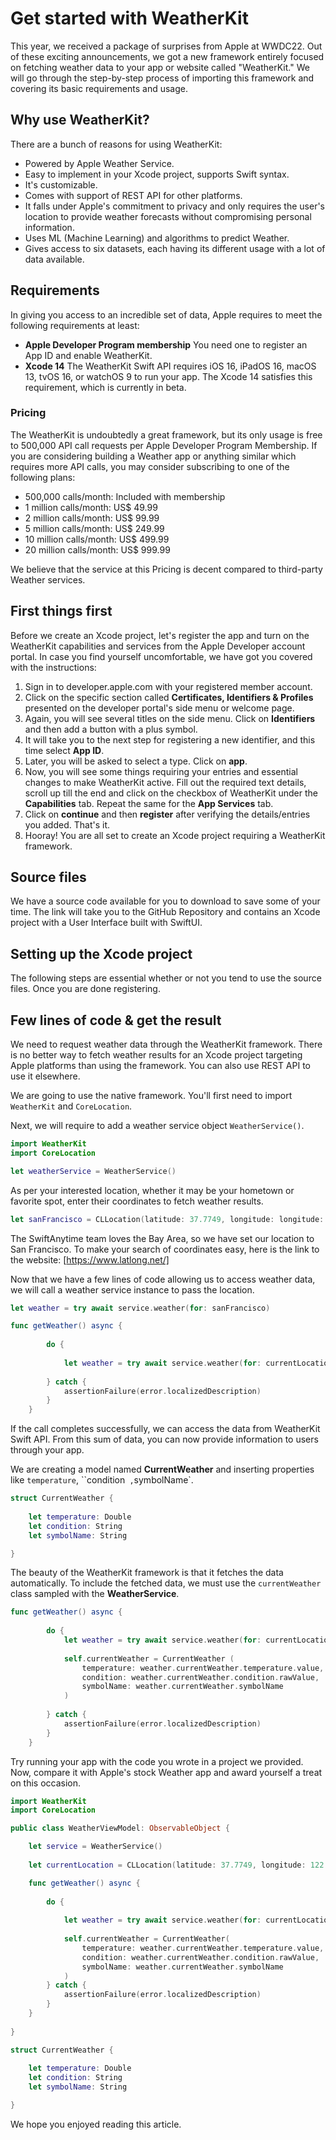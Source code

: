 # Get started with WeatherKit

This year, we received a package of surprises from Apple at WWDC22. Out of these exciting announcements, we got a new framework entirely focused on fetching weather data to your app or website called "WeatherKit." We will go through the step-by-step process of importing this framework and covering its basic requirements and usage.

## Why use WeatherKit?

There are a bunch of reasons for using WeatherKit:
- Powered by Apple Weather Service.
- Easy to implement in your Xcode project, supports Swift syntax.
- It's customizable. 
- Comes with support of REST API for other platforms.
- It falls under Apple's commitment to privacy and only requires the user's location to provide weather forecasts without compromising personal information.
- Uses ML (Machine Learning) and algorithms to predict Weather.
- Gives access to six datasets, each having its different usage with a lot of data available.

## Requirements

In giving you access to an incredible set of data, Apple requires to meet the following requirements at least:
- **Apple Developer Program membership** You need one to register an App ID and enable WeatherKit.
- **Xcode 14** The WeatherKit Swift API requires iOS 16, iPadOS 16, macOS 13, tvOS 16, or watchOS 9 to run your app. The Xcode 14 satisfies this requirement, which is currently in beta.

### Pricing

The WeatherKit is undoubtedly a great framework, but its only usage is free to 500,000 API call requests per Apple Developer Program Membership. If you are considering building a Weather app or anything similar which requires more API calls, you may consider subscribing to one of the following plans:

- 500,000 calls/month: Included with membership
- 1 million calls/month: US$ 49.99
- 2 million calls/month: US$ 99.99
- 5 million calls/month: US$ 249.99
- 10 million calls/month: US$ 499.99
- 20 million calls/month: US$ 999.99

We believe that the service at this Pricing is decent compared to third-party Weather services.

## First things first

Before we create an Xcode project, let's register the app and turn on the WeatherKit capabilities and services from the Apple Developer account portal. In case you find yourself uncomfortable, we have got you covered with the instructions:

1. Sign in to developer.apple.com with your registered member account. 
2. Click on the specific section called **Certificates, Identifiers & Profiles** presented on the developer portal's side menu or welcome page.
3. Again, you will see several titles on the side menu. Click on **Identifiers** and then add a button with a plus symbol.
4. It will take you to the next step for registering a new identifier, and this time select **App ID**.
5. Later, you will be asked to select a type. Click on **app**.
6. Now, you will see some things requiring your entries and essential changes to make WeatherKit active. Fill out the required text details, scroll up till the end and click on the checkbox of WeatherKit under the **Capabilities** tab. Repeat the same for the **App Services** tab.
7. Click on **continue** and then **register** after verifying the details/entries you added. That's it.
8. Hooray! You are all set to create an Xcode project requiring a WeatherKit framework.

## Source files

We have a source code available for you to download to save some of your time. The link will take you to the GitHub Repository and contains an Xcode project with a User Interface built with SwiftUI.


## Setting up the Xcode project
The following steps are essential whether or not you tend to use the source files. Once you are done registering.


## Few lines of code & get the result

We need to request weather data through the WeatherKit framework. There is no better way to fetch weather results for an Xcode project targeting Apple platforms than using the framework. You can also use REST API to use it elsewhere. 

We are going to use the native framework. You'll first need to import `WeatherKit` and `CoreLocation`. 

Next, we will require to add a weather service object `WeatherService()`.

```swift
import WeatherKit
import CoreLocation
```

```swift
let weatherService = WeatherService()
```

As per your interested location, whether it may be your hometown or favorite spot, enter their coordinates to fetch weather results.

```swift
let sanFrancisco = CLLocation(latitude: 37.7749, longitude: longitude: 122.4194)
```

The SwiftAnytime team loves the Bay Area, so we have set our location to San Francisco. To make your search of coordinates easy, here is the link to the website:
[https://www.latlong.net/]

Now that we have a few lines of code allowing us to access weather data, we will call a weather service instance to pass the location.

```swift
let weather = try await service.weather(for: sanFrancisco)
```

```swift
func getWeather() async {
        
        do {
            
            let weather = try await service.weather(for: currentLocation)
            
        } catch {
            assertionFailure(error.localizedDescription)
        }
    }       
```

If the call completes successfully, we can access the data from WeatherKit Swift API. From this sum of data, you can now provide information to users through your app. 

We are creating a model named **CurrentWeather** and inserting properties like `temperature`, ``condition` ,`symbolName`.

```swift
struct CurrentWeather {
    
    let temperature: Double
    let condition: String
    let symbolName: String

}
```

The beauty of the WeatherKit framework is that it fetches the data automatically. To include the fetched data, we must use the `currentWeather` class sampled with the **WeatherService**.

```swift
func getWeather() async {
        
        do {
            let weather = try await service.weather(for: currentLocation)
            
            self.currentWeather = CurrentWeather (
                temperature: weather.currentWeather.temperature.value,
                condition: weather.currentWeather.condition.rawValue,
                symbolName: weather.currentWeather.symbolName
            )
            
        } catch {
            assertionFailure(error.localizedDescription)
        }
    }  
```

Try running your app with the code you wrote in a project we provided. Now, compare it with Apple's stock Weather app and award yourself a treat on this occasion.

```swift
import WeatherKit
import CoreLocation

public class WeatherViewModel: ObservableObject {

    let service = WeatherService()
    
    let currentLocation = CLLocation(latitude: 37.7749, longitude: 122.4194)

    func getWeather() async {
        
        do {
            
            let weather = try await service.weather(for: currentLocation)
            
            self.currentWeather = CurrentWeather(
                temperature: weather.currentWeather.temperature.value,
                condition: weather.currentWeather.condition.rawValue,
                symbolName: weather.currentWeather.symbolName
            )
        } catch {
            assertionFailure(error.localizedDescription)
        }
    }
    
}

struct CurrentWeather {
    
    let temperature: Double
    let condition: String
    let symbolName: String

}
```

We hope you enjoyed reading this article. 